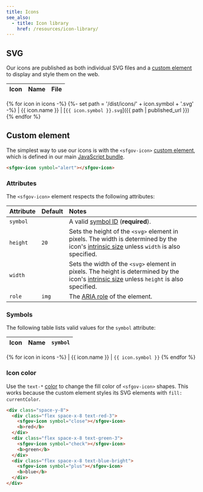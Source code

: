 ```yaml
---
title: Icons
see_also:
  - title: Icon library
    href: /resources/icon-library/
---
```


## SVG

Our icons are published as both individual SVG files and a [custom
element](#custom-element) to display and style them on the web.

Icon | Name | File
:--: | :--- | :---
{% for icon in icons -%}
{%- set path = '/dist/icons/' + icon.symbol + '.svg' -%}
<sfgov-icon symbol="{{ icon.symbol }}"></sfgov-icon> | {{ icon.name }} | [`{{ icon.symbol }}.svg`]({{ path | published_url }})
{% endfor %}

## Custom element

The simplest way to use our icons is with the `<sfgov-icon>` [custom
element], which is defined in our main [JavaScript
bundle](/usage/javascript/).

```html
<sfgov-icon symbol="alert"></sfgov-icon>
```

### Attributes
The `<sfgov-icon>` element respects the following attributes:

Attribute | Default | Notes
:--- | :--- | :---
`symbol` | | A valid [symbol ID](#symbols) (**required**).
`height` | `20` | Sets the height of the `<svg>` element in pixels. The width is determined by the icon's [intrinsic size] unless `width` is also specified.
`width` | | Sets the width of the `<svg>` element in pixels. The height is determined by the icon's [intrinsic size] unless `height` is also specified.
`role` | `img` | The [ARIA role] of the element.

### Symbols

The following table lists valid values for the `symbol` attribute:

Icon | Name | `symbol`
:--: | :--- | :---
{% for icon in icons -%}
<sfgov-icon symbol="{{ icon.symbol }}"></sfgov-icon> | {{ icon.name }} | `{{ icon.symbol }}`
{% endfor %}

### Icon color

Use the `text-*` [color](/foundations/color/) to change the fill
color of `<sfgov-icon>` shapes. This works because the
custom element styles its SVG elements with `fill: currentColor`.

```html
<div class="space-y-8">
  <div class="flex space-x-8 text-red-3">
    <sfgov-icon symbol="close"></sfgov-icon>
    <b>red</b>
  </div>
  <div class="flex space-x-8 text-green-3">
    <sfgov-icon symbol="check"></sfgov-icon>
    <b>green</b>
  </div>
  <div class="flex space-x-8 text-blue-bright">
    <sfgov-icon symbol="plus"></sfgov-icon>
    <b>blue</b>
  </div>
</div>
```

[custom element]: https://developer.mozilla.org/en-US/docs/Web/Web_Components/Using_custom_elements
[aria role]: https://developer.mozilla.org/en-US/docs/Web/Accessibility/ARIA/ARIA_Techniques#roles
[intrinsic size]: https://www.w3.org/Graphics/SVG/WG/wiki/Intrinsic_Sizing
